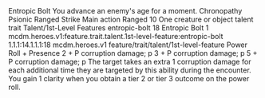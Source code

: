 <ability>
  <name>Entropic Bolt</name>
  <flavor>You advance an enemy&apos;s age for a moment.</flavor>
  <keywords>
    <keyword>Chronopathy</keyword>
    <keyword>Psionic</keyword>
    <keyword>Ranged</keyword>
    <keyword>Strike</keyword>
  </keywords>
  <type>Main action</type>
  <distance>Ranged 10</distance>
  <target>One creature or object</target>
  <metadata>
    <class>talent</class>
    <feature_type>trait</feature_type>
    <file_dpath>Talent/1st-Level Features</file_dpath>
    <item_id>entropic-bolt</item_id>
    <item_index>18</item_index>
    <item_name>Entropic Bolt</item_name>
    <level>1</level>
    <scc>mcdm.heroes.v1:feature.trait.talent.1st-level-feature:entropic-bolt</scc>
    <scdc>1.1.1:14.1.1.1:18</scdc>
    <source>mcdm.heroes.v1</source>
    <type>feature/trait/talent/1st-level-feature</type>
  </metadata>
  <effects>
    <effect type="roll">
      <roll>Power Roll + Presence</roll>
      <t1>2 + P corruption damage; p</t1>
      <t2>3 + P corruption damage; p</t2>
      <t3>5 + P corruption damage; p</t3>
    </effect>
    <effect type="mundane">The target takes an extra 1 corruption damage for each additional time they are targeted by this ability during the encounter.</effect>
    <effect type="mundane" name="Strained">You gain 1 clarity when you obtain a tier 2 or tier 3 outcome on the power roll.</effect>
  </effects>
</ability>
